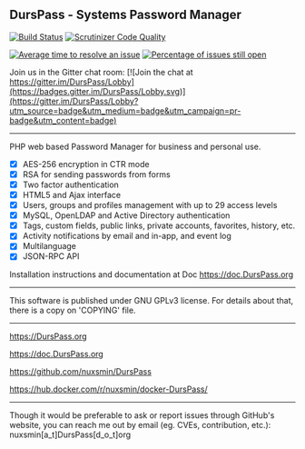 ## DursPass - Systems Password Manager

[![Build Status](https://travis-ci.org/nuxsmin/DursPass.svg?branch=master)](https://travis-ci.org/nuxsmin/DursPass)  [![Scrutinizer Code Quality](https://scrutinizer-ci.com/g/nuxsmin/DursPass/badges/quality-score.png?b=master)](https://scrutinizer-ci.com/g/nuxsmin/DursPass/?branch=master)

[![Average time to resolve an issue](http://isitmaintained.com/badge/resolution/nuxsmin/DursPass.svg)](http://isitmaintained.com/project/nuxsmin/DursPass "Average time to resolve an issue") [![Percentage of issues still open](http://isitmaintained.com/badge/open/nuxsmin/DursPass.svg)](http://isitmaintained.com/project/nuxsmin/DursPass "Percentage of issues still open")

Join us in the Gitter chat room: [![Join the chat at https://gitter.im/DursPass/Lobby](https://badges.gitter.im/DursPass/Lobby.svg)](https://gitter.im/DursPass/Lobby?utm_source=badge&utm_medium=badge&utm_campaign=pr-badge&utm_content=badge) 

---

PHP web based Password Manager for business and personal use.

- [x] AES-256 encryption in CTR mode
- [x] RSA for sending passwords from forms
- [x] Two factor authentication
- [x] HTML5 and Ajax interface
- [x] Users, groups and profiles management with up to 29 access levels
- [x] MySQL, OpenLDAP and Active Directory authentication
- [x] Tags, custom fields, public links, private accounts, favorites, history, etc.
- [x] Activity notifications by email and in-app, and event log
- [x] Multilanguage
- [x] JSON-RPC API

Installation instructions and documentation at Doc https://doc.DursPass.org

----

This software is published under GNU GPLv3 license. For details about that, there is
a copy on 'COPYING' file.

----

https://DursPass.org

https://doc.DursPass.org

https://github.com/nuxsmin/DursPass

https://hub.docker.com/r/nuxsmin/docker-DursPass/

---

Though it would be preferable to ask or report issues through GitHub's website, you can reach me out by email (eg. CVEs, contribution, etc.): nuxsmin[a_t]DursPass[d_o_t]org  
